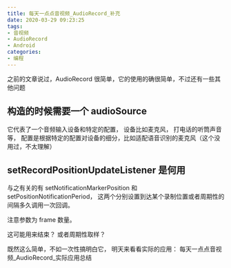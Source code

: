 ```yaml
---
title: 每天一点点音视频_AudioRecord_补充
date: 2020-03-29 09:23:25
tags:
- 音视频
- AudioRecord
- Android
categories:
- 编程
---
```


之前的文章说过，AudioRecord 很简单，它的使用的确很简单，不过还有一些其他问题

## 构造的时候需要一个 audioSource

它代表了一个音频输入设备和特定的配置， 设备比如麦克风， 打电话的听筒声音等， 配置是根据特定的配置对设备的细分，比如适配语音识别的麦克风（这个没用过，不太理解）

## setRecordPositionUpdateListener 是何用

与之有关的有 setNotificationMarkerPosition 和 setPositionNotificationPeriod， 这两个分别设置到达某个录制位置或者周期性的间隔多久调用一次回调。

注意参数为 frame 数量。

这可能用来结束？ 或者周期性取样？

既然这么简单，不如一次性搞明白它， 明天来看看实际的应用： 每天一点点音视频_AudioRecord_实际应用总结